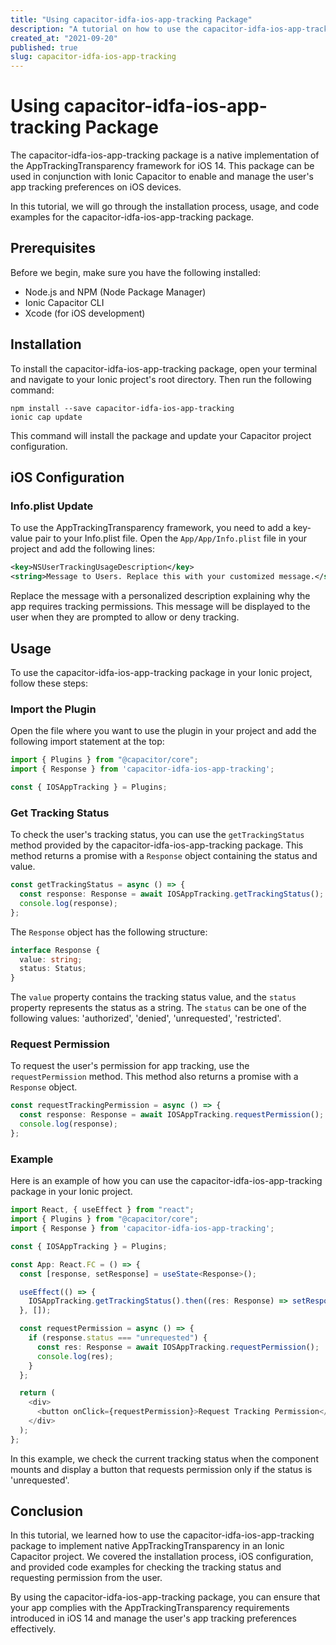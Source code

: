 ```yaml
---
title: "Using capacitor-idfa-ios-app-tracking Package"
description: "A tutorial on how to use the capacitor-idfa-ios-app-tracking package to implement native AppTrackingTransparency in iOS 14 using Ionic Capacitor."
created_at: "2021-09-20"
published: true
slug: capacitor-idfa-ios-app-tracking
---
```


# Using capacitor-idfa-ios-app-tracking Package

The capacitor-idfa-ios-app-tracking package is a native implementation of the AppTrackingTransparency framework for iOS 14. This package can be used in conjunction with Ionic Capacitor to enable and manage the user's app tracking preferences on iOS devices.

In this tutorial, we will go through the installation process, usage, and code examples for the capacitor-idfa-ios-app-tracking package.

## Prerequisites

Before we begin, make sure you have the following installed:

- Node.js and NPM (Node Package Manager)
- Ionic Capacitor CLI
- Xcode (for iOS development)

## Installation

To install the capacitor-idfa-ios-app-tracking package, open your terminal and navigate to your Ionic project's root directory. Then run the following command:

```shell
npm install --save capacitor-idfa-ios-app-tracking
ionic cap update
```

This command will install the package and update your Capacitor project configuration.

## iOS Configuration

### Info.plist Update

To use the AppTrackingTransparency framework, you need to add a key-value pair to your Info.plist file. Open the `App/App/Info.plist` file in your project and add the following lines:

```xml
<key>NSUserTrackingUsageDescription</key>
<string>Message to Users. Replace this with your customized message.</string>
```

Replace the message with a personalized description explaining why the app requires tracking permissions. This message will be displayed to the user when they are prompted to allow or deny tracking.

## Usage

To use the capacitor-idfa-ios-app-tracking package in your Ionic project, follow these steps:

### Import the Plugin

Open the file where you want to use the plugin in your project and add the following import statement at the top:

```typescript
import { Plugins } from "@capacitor/core";
import { Response } from 'capacitor-idfa-ios-app-tracking';

const { IOSAppTracking } = Plugins;
```

### Get Tracking Status

To check the user's tracking status, you can use the `getTrackingStatus` method provided by the capacitor-idfa-ios-app-tracking package. This method returns a promise with a `Response` object containing the status and value.

```typescript
const getTrackingStatus = async () => {
  const response: Response = await IOSAppTracking.getTrackingStatus();
  console.log(response);
};
```

The `Response` object has the following structure:

```typescript
interface Response {
  value: string;
  status: Status;
}
```

The `value` property contains the tracking status value, and the `status` property represents the status as a string. The `status` can be one of the following values: 'authorized', 'denied', 'unrequested', 'restricted'.

### Request Permission

To request the user's permission for app tracking, use the `requestPermission` method. This method also returns a promise with a `Response` object.

```typescript
const requestTrackingPermission = async () => {
  const response: Response = await IOSAppTracking.requestPermission();
  console.log(response);
};
```

### Example

Here is an example of how you can use the capacitor-idfa-ios-app-tracking package in your Ionic project.

```typescript
import React, { useEffect } from "react";
import { Plugins } from "@capacitor/core";
import { Response } from 'capacitor-idfa-ios-app-tracking';

const { IOSAppTracking } = Plugins;

const App: React.FC = () => {
  const [response, setResponse] = useState<Response>();

  useEffect(() => {
    IOSAppTracking.getTrackingStatus().then((res: Response) => setResponse(res));
  }, []);

  const requestPermission = async () => {
    if (response.status === "unrequested") {
      const res: Response = await IOSAppTracking.requestPermission();
      console.log(res);
    }
  };

  return (
    <div>
      <button onClick={requestPermission}>Request Tracking Permission</button>
    </div>
  );
};
```

In this example, we check the current tracking status when the component mounts and display a button that requests permission only if the status is 'unrequested'.

## Conclusion

In this tutorial, we learned how to use the capacitor-idfa-ios-app-tracking package to implement native AppTrackingTransparency in an Ionic Capacitor project. We covered the installation process, iOS configuration, and provided code examples for checking the tracking status and requesting permission from the user.

By using the capacitor-idfa-ios-app-tracking package, you can ensure that your app complies with the AppTrackingTransparency requirements introduced in iOS 14 and manage the user's app tracking preferences effectively.